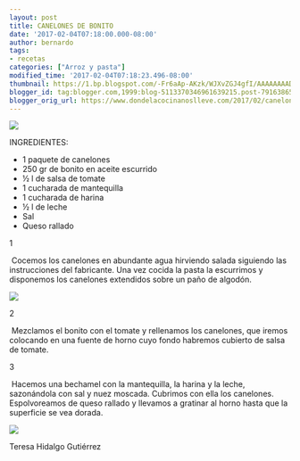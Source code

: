 ```yaml
---
layout: post
title: CANELONES DE BONITO
date: '2017-02-04T07:18:00.000-08:00'
author: bernardo
tags:
- recetas
categories: ["Arroz y pasta"]
modified_time: '2017-02-04T07:18:23.496-08:00'
thumbnail: https://1.bp.blogspot.com/-Fr6aAp-AKzk/WJXvZGJ4gfI/AAAAAAAADY8/lW32ywiebF0b_tHGyMyEwCtXEC4Jy5apgCLcB/s72-c/03.JPG
blogger_id: tag:blogger.com,1999:blog-5113370346961639215.post-7916386509327025911
blogger_orig_url: https://www.dondelacocinanoslleve.com/2017/02/canelones-de-bonito.html
---
```


![](https://1.bp.blogspot.com/-Fr6aAp-AKzk/WJXvZGJ4gfI/AAAAAAAADY8/lW32ywiebF0b_tHGyMyEwCtXEC4Jy5apgCLcB/s400/03.JPG)

  
INGREDIENTES:  

* 1 paquete de canelones
* 250 gr de bonito en aceite escurrido
* ½ l de salsa de tomate
* 1 cucharada de mantequilla
* 1 cucharada de harina
* ½ l de leche
* Sal
* Queso rallado  

1

 Cocemos los canelones en abundante agua hirviendo salada siguiendo las instrucciones del fabricante. Una vez cocida la pasta la escurrimos y disponemos los canelones extendidos sobre un paño de algodón.  

![](https://1.bp.blogspot.com/-8svdVowATuM/WJXv-a_bmjI/AAAAAAAADZA/xG4U2z1z5Ropp0Pp_Vi-vCURtjY3hqH8ACLcB/s320/01.JPG)

  

2

 Mezclamos el bonito con el tomate y rellenamos los canelones, que iremos colocando en una fuente de horno cuyo fondo habremos cubierto de salsa de tomate.  

3

 Hacemos una bechamel con la mantequilla, la harina y la leche, sazonándola con sal y nuez moscada. Cubrimos con ella los canelones. Espolvoreamos de queso rallado y llevamos a gratinar al horno hasta que la superficie se vea dorada.  

![](https://1.bp.blogspot.com/-62GeyPT68vs/WJXwa2NhfpI/AAAAAAAADZI/ankgK00Muo8z8v2ZsuODYuZn5lZclGgVwCLcB/s320/02.JPG)

  

  
Teresa Hidalgo Gutiérrez
